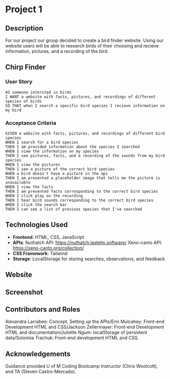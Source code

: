 # Project 1
## Description

For our project our group decided to create a bird finder website. Using our website users will be able to research birds of their choosing and recieve information, pictures, and a recording of the bird.


## Chirp Finder

### User Story

```
AS someone intersted in birds
I WANT a website with facts, pictures, and recordings of different species of birds
SO THAT when I search a specific bird species I recieve information on my bird 
```

### Acceptance Criteria 

```
GIVEN a website with facts, pictures, and recordings of different bird species
WHEN I search for a bird species 
THEN I am provided information about the species I searched
WHEN I view the information on my species
THEN I see pictures, facts, and a recording of the sounds from my bird species
WHEN I view the pictures
THEN I see a picture of the correct bird species
WHEN a bird doesn't have a picture in the api
THEN I am presented a placeholder image that tells me the picture is unavailable 
WHEN I view the facts
THEN I am presented facts corresponding to the correct bird species
WHEN I click play on the recording
THEN I hear bird sounds corresponding to the correct bird species
WHEN I click the search bar
THEN I can see a list of previous species that I've searched
```
## Technologies Used
- **Frontend**: HTML, CSS, JavaScript
- **APIs**: Nuthatch API: https://nuthatch.lastelm.software/      Xeno-canto API: https://xeno-canto.org/collection/
- **CSS Framework**: Tailwind
- **Storage**: LocalStorage for storing searches, observations, and feedback

## Website


## Screenshot

## Contributors and Roles
Alexandra Larrabee: Concept, Setting up the APIs/Erin Mulcahey: Front-end Development HTML and CSS/Jackson Zellermayer: Front-end Development HTML and documentation/Juliette Ngum: localStorage of persistent data/Solomiia Trachuk: Front-end development HTML and CSS.


## Acknowledgements
Guidance provided U of M Coding Bootcamp Instructor (Chris Woolcott), and TA (Steven Castro-Mercado).
